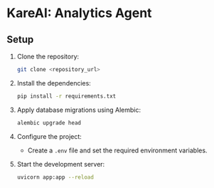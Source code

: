 # KareAI: Analytics Agent

## Setup

1. Clone the repository:

   ```bash
   git clone <repository_url>
   ```

2. Install the dependencies:

   ```bash
   pip install -r requirements.txt
   ```

3. Apply database migrations using Alembic:

   ```bash
   alembic upgrade head
   ```

4. Configure the project:

   - Create a `.env` file and set the required environment variables.

5. Start the development server:

   ```bash
   uvicorn app:app --reload
   ```
